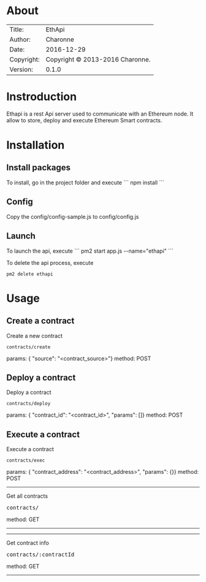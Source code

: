 
<h1>About</h1>

|            |                           |  
| ---------- | ------------------------- |  
| Title:     | EthApi        |  
| Author:    | Charonne       |  
| Date:      | 2016-12-29 |  
| Copyright: | Copyright © 2013-2016 Charonne.    |  
| Version:   | 0.1.0      |  


<h1>Instroduction</h1>

Ethapi is a rest Api server used to communicate with an Ethereum node. It allow to store, deploy and execute Ethereum Smart contracts.

<h1>Installation</h1>

<h2>Install packages</h2>
To install, go in the project folder and execute
```
npm install
```

<h2>Config</h2>
Copy the config/config-sample.js to config/config.js

<h2>Launch</h2>
To launch the api, execute
```
pm2 start app.js  --name="ethapi"
```

To delete the api process, execute
```
pm2 delete ethapi
```

<h1>Usage</h1>

<h2>Create a contract</h2>

Create a new contract
```
contracts/create
```
params: { "source": "<contract_source>"}
method: POST

<h2>Deploy a contract</h2>

Deploy a contract
```
contracts/deploy
```
params: { "contract_id": "<contract_id>", "params": [<params>]}
method: POST

<h2>Execute a contract</h2>

Execute a contract
```
contracts/exec
```
params: { "contract_address": "<contract_address>", "params": {<params>}}
method: POST


------------------------------------

Get all contracts

<pre>contracts/</pre>
method: GET


------------------------------------






------------------------------------

Get contract info

<pre>contracts/:contractId</pre>
method: GET 


------------------------------------
